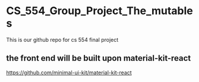 # CS_554_Group_Project_The_mutables
This is our github repo for cs 554 final project

## the front end will be built upon material-kit-react
https://github.com/minimal-ui-kit/material-kit-react